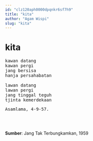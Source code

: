 ```yaml
---
id: "clz120aph0000dpqnkr6sf7h9"
title: "kita"
author: "Agam Wispi"
slug: "kita"
---
```


# kita

<pre>
kawan datang
kawan pergi
jang bersisa
hanja persahabatan

lawan datang
lawan pergi
jang tinggal teguh
tjinta kemerdekaan
</pre>
<pre>
Asamlama, 4-9-57.
</pre>
<br/><br/>

**Sumber**: Jang Tak Terbungkamkan, 1959

